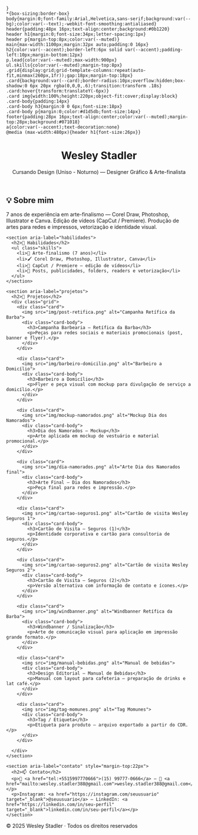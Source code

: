 

<!DOCTYPE html>
<html lang="pt-BR">
<head>
  <meta charset="utf-8">
  <meta name="viewport" content="width=device-width,initial-scale=1">
  <title>Wesley Stadler — Portfólio</title>

    }
    *{box-sizing:border-box}
    body{margin:0;font-family:Arial,Helvetica,sans-serif;background:var(--bg);color:var(--text);-webkit-font-smoothing:antialiased}
    header{padding:48px 16px;text-align:center;background:#0b1220}
    header h1{margin:0;font-size:34px;letter-spacing:1px}
    header p{margin-top:8px;color:var(--muted)}
    main{max-width:1100px;margin:32px auto;padding:0 16px}
    h2{color:var(--accent);border-left:6px solid var(--accent);padding-left:10px;margin-bottom:12px}
    p.lead{color:var(--muted);max-width:900px}
    ul.skills{color:var(--muted);margin-top:8px}
    .grid{display:grid;grid-template-columns:repeat(auto-fit,minmax(260px,1fr));gap:18px;margin-top:18px}
    .card{background:var(--card);border-radius:10px;overflow:hidden;box-shadow:0 6px 20px rgba(0,0,0,.6);transition:transform .18s}
    .card:hover{transform:translateY(-6px)}
    .card img{width:100%;height:220px;object-fit:cover;display:block}
    .card-body{padding:14px}
    .card-body h3{margin:0 0 6px;font-size:18px}
    .card-body p{margin:0;color:#d1d5db;font-size:14px}
    footer{padding:28px 16px;text-align:center;color:var(--muted);margin-top:28px;background:#071018}
    a{color:var(--accent);text-decoration:none}
    @media (max-width:480px){header h1{font-size:26px}}
  </style>
</head>
<body>
  <header>
    <h1>Wesley Stadler</h1>
    <p>Cursando Design (Uniso - Noturno) — Designer Gráfico & Arte-finalista</p>
  </header>

  <main>
    <section aria-label="sobre">
      <h2>💡 Sobre mim</h2>
      <p class="lead">7 anos de experiência em arte-finalismo — Corel Draw, Photoshop, Illustrator e Canva. Edição de vídeos (CapCut / Premiere). Produção de artes para redes e impressos, vetorização e identidade visual.</p>
    </section>

    <section aria-label="habilidades">
      <h2>🚀 Habilidades</h2>
      <ul class="skills">
        <li>🎨 Arte-finalismo (7 anos)</li>
        <li>🖌️ Corel Draw, Photoshop, Illustrator, Canva</li>
        <li>🎥 CapCut / Premiere — edição de vídeos</li>
        <li>📢 Posts, publicidades, folders, readers e vetorização</li>
      </ul>
    </section>

    <section aria-label="projetos">
      <h2>🎨 Projetos</h2>
      <div class="grid">
        <div class="card">
          <img src="img/post-retifica.png" alt="Campanha Retífica da Barba">
          <div class="card-body">
            <h3>Campanha Barbearia — Retífica da Barba</h3>
            <p>Peças para redes sociais e materiais promocionais (post, banner e flyer).</p>
          </div>
        </div>

        <div class="card">
          <img src="img/barbeiro-domicilio.png" alt="Barbeiro a Domicílio">
          <div class="card-body">
            <h3>Barbeiro a Domicílio</h3>
            <p>Flyer e peça visual com mockup para divulgação de serviço a domicílio.</p>
          </div>
        </div>

        <div class="card">
          <img src="img/mockup-namorados.png" alt="Mockup Dia dos Namorados">
          <div class="card-body">
            <h3>Dia dos Namorados — Mockup</h3>
            <p>Arte aplicada em mockup de vestuário e material promocional.</p>
          </div>
        </div>

        <div class="card">
          <img src="img/dia-namorados.png" alt="Arte Dia dos Namorados final">
          <div class="card-body">
            <h3>Arte Final — Dia dos Namorados</h3>
            <p>Peça final para redes e impressão.</p>
          </div>
        </div>

        <div class="card">
          <img src="img/cartao-seguros1.png" alt="Cartão de visita Wesley Seguros 1">
          <div class="card-body">
            <h3>Cartão de Visita — Seguros (1)</h3>
            <p>Identidade corporativa e cartão para consultoria de seguros.</p>
          </div>
        </div>

        <div class="card">
          <img src="img/cartao-seguros2.png" alt="Cartão de visita Wesley Seguros 2">
          <div class="card-body">
            <h3>Cartão de Visita — Seguros (2)</h3>
            <p>Versão alternativa com informação de contato e ícones.</p>
          </div>
        </div>

        <div class="card">
          <img src="img/windbanner.png" alt="Windbanner Retífica da Barba">
          <div class="card-body">
            <h3>Windbanner / Sinalização</h3>
            <p>Arte de comunicação visual para aplicação em impressão grande formato.</p>
          </div>
        </div>

        <div class="card">
          <img src="img/manual-bebidas.png" alt="Manual de bebidas">
          <div class="card-body">
            <h3>Design Editorial — Manual de Bebidas</h3>
            <p>Manual com layout para cafeteria — preparação de drinks e lat café.</p>
          </div>
        </div>

        <div class="card">
          <img src="img/tag-momunes.png" alt="Tag Momunes">
          <div class="card-body">
            <h3>Tag / Etiqueta</h3>
            <p>Etiqueta para produto — arquivo exportado a partir do CDR.</p>
          </div>
        </div>

      </div>
    </section>

    <section aria-label="contato" style="margin-top:22px">
      <h2>📫 Contato</h2>
      <p>📱 <a href="tel:+5515997770666">(15) 99777-0666</a> — 📧 <a href="mailto:wesley.stadler388@gmail.com">wesley.stadler388@gmail.com</a></p>
      <p>Instagram: <a href="https://instagram.com/seuusuario" target="_blank">@seuusuario</a> — LinkedIn: <a href="https://linkedin.com/in/seu-perfil" target="_blank">linkedin.com/in/seu-perfil</a></p>
    </section>
  </main>

  <footer>
    © 2025 Wesley Stadler · Todos os direitos reservados
  </footer>
</body>
</html>

